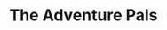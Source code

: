 ---
title: The Adventure Pals
developer: Massive Monster
image: TheAdventurePals.jpg
link: http://store.steampowered.com/app/396710/The_Adventure_Pals/
windows: http://store.steampowered.com/app/396710/The_Adventure_Pals/
mac: http://store.steampowered.com/app/396710/The_Adventure_Pals/
featured: true
---
